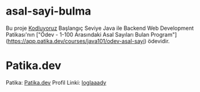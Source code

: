 # asal-sayi-bulma

Bu proje [Kodluyoruz](https://www.kodluyoruz.org) Başlangıç Seviye Java ile Backend Web Development Patikası'nın ["Ödev - 1-100 Arasındaki Asal Sayıları Bulan Program"] (https://app.patika.dev/courses/java101/odev-asal-sayi) ödevidir.

# Patika.dev
Patika: [Patika.dev](https://www.patika.dev/tr)
Profil Linki: [loglaaady](https://app.patika.dev/loglaaady)
